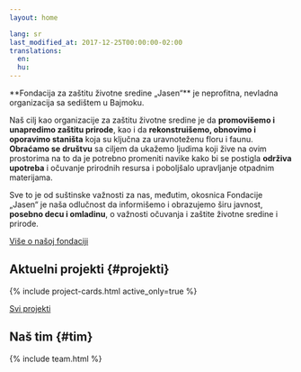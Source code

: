 ```yaml
---
layout: home

lang: sr
last_modified_at: 2017-12-25T00:00:00-02:00
translations:
  en:
  hu:
---
```


<div id="uvod" class="color--light-green content-block intro more-link" markdown="1">
**Fondacija za zaštitu životne sredine „Jasen“** je neprofitna, nevladna
organizacija sa sedištem u Bajmoku.

Naš cilj kao organizacije za zaštitu životne sredine je da **promovišemo i
unapredimo zaštitu prirode**, kao i da **rekonstruišemo, obnovimo i oporavimo
staništa** koja su ključna za uravnoteženu floru i faunu. **Obraćamo se
društvu** sa ciljem da ukažemo ljudima koji žive na ovim prostorima na to da je
potrebno promeniti navike kako bi se postigla **održiva upotreba** i očuvanje
prirodnih resursa i poboljšalo upravljanje otpadnim materijama.

Sve to je od suštinske važnosti za nas, međutim, okosnica Fondacije „Jasen“ je
naša odlučnost da informišemo i obrazujemo širu javnost, **posebno decu i
omladinu**, o važnosti očuvanja i zaštite životne sredine i prirode.
</div>

[Više o našoj fondaciji](/o-nama/)

## Aktuelni projekti {#projekti}

<div class="more-link">
  {% include project-cards.html active_only=true %}
</div>

[Svi projekti](/projekti)

## Naš tim {#tim}

{% include team.html %}

<!--
## Kako nam pomoći
-->
